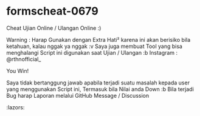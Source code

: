 # formscheat-0679
Cheat Ujian Online / Ulangan Online :)

Warning :
Harap Gunakan dengan Extra Hati² karena ini akan berisiko bila ketahuan, kalau nggak ya nggak :v 
Saya juga membuat Tool yang bisa menghalangi Script ini digunakan saat Ujian / Ulangan :b
Instagram : @rthnofficial_

You Win!

Saya tidak bertanggung jawab apabila terjadi suatu masalah kepada user yang menggunakan Script ini, Termasuk bila Nilai anda Down :b
Bila terjadi Bug harap Laporan melalui GitHub Message / Discussion 

:lazors:
